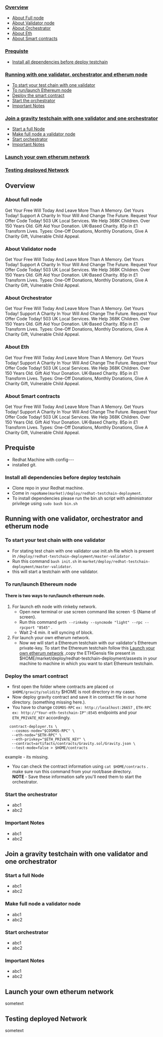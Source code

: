 ### [ Overview ](#over)
  * [About Full node](#fullnode)
  * [About Validator node](#vNode)
  * [About Orchestrator](#Orchestrator)
  * [About Eth](#Eth)
  * [About Smart contracts](#SC)
### [ Prequiste ](#pre)
  * [Install all dependencies before deploy testchain](#installD)
### [Running with one validator, orchestrator and etherum node](#step1)
  * [To start your test chain with one validator](#step1.1)
  * [To run/launch Ethereum node](#step1.2)
  * [Deploy the smart contract](#step1.3)
  * [Start the orchestrator](#step1.4)
  * [Important Notes](#step1.5)
### [Join a gravity testchain with one validator and one orchestrator](#step2)
  * [Start a full Node](#step2.1)
  * [Make full node a validator node](#step2.2)
  * [Start orchestrator](#step2.3)
  * [Important Notes](#step2.4)

### [Launch your own etherum network](#step4)
### [Testing deployed Network](#step3)




<a name="over"></a>
##  Overview
<a name="fullnode"></a>
### About full node
Get Your Free Will Today And Leave More Than A Memory. Get Yours Today! Support A Charity In Your Will And Change The Future. Request Your Offer Code Today! 503 UK Local Services. We Help 368K Children. Over 150 Years Old. Gift Aid Your Donation. UK-Based Charity. 85p in £1 Transform Lives. Types: One-Off Donations, Monthly Donations, Give A Charity Gift, Vulnerable Child Appeal.

<a name="vNode"></a>
### About Validator node
Get Your Free Will Today And Leave More Than A Memory. Get Yours Today! Support A Charity In Your Will And Change The Future. Request Your Offer Code Today! 503 UK Local Services. We Help 368K Children. Over 150 Years Old. Gift Aid Your Donation. UK-Based Charity. 85p in £1 Transform Lives. Types: One-Off Donations, Monthly Donations, Give A Charity Gift, Vulnerable Child Appeal.

<a name="Orchestrator"></a>
### About Orchestrator
Get Your Free Will Today And Leave More Than A Memory. Get Yours Today! Support A Charity In Your Will And Change The Future. Request Your Offer Code Today! 503 UK Local Services. We Help 368K Children. Over 150 Years Old. Gift Aid Your Donation. UK-Based Charity. 85p in £1 Transform Lives. Types: One-Off Donations, Monthly Donations, Give A Charity Gift, Vulnerable Child Appeal.

<a name="Eth"></a>
### About Eth
Get Your Free Will Today And Leave More Than A Memory. Get Yours Today! Support A Charity In Your Will And Change The Future. Request Your Offer Code Today! 503 UK Local Services. We Help 368K Children. Over 150 Years Old. Gift Aid Your Donation. UK-Based Charity. 85p in £1 Transform Lives. Types: One-Off Donations, Monthly Donations, Give A Charity Gift, Vulnerable Child Appeal.

<a name="SC"></a>
### About Smart contracts
Get Your Free Will Today And Leave More Than A Memory. Get Yours Today! Support A Charity In Your Will And Change The Future. Request Your Offer Code Today! 503 UK Local Services. We Help 368K Children. Over 150 Years Old. Gift Aid Your Donation. UK-Based Charity. 85p in £1 Transform Lives. Types: One-Off Donations, Monthly Donations, Give A Charity Gift, Vulnerable Child Appeal.

<a name="pre"></a>
##  Prequiste
* Redhat Machine with config---
* installed git.
<a name="installD"></a>
### Install all dependencies before deploy testchain
* Clone repo in your Redhat machine.
* Come in ``` repoName(market)/deploy/redhat-testchain-deployment ```.
* To install dependencies please run the bin.sh script with administrator privilege using ``` sudo bash bin.sh ```
<a name="step1"></a>
## Running with one validator, orchestrator and etherum node
<a name="step1.1"></a>
### To start your test chain with one validator
* For stating test chain with one validator use init.sh file which is present in ``` /deploy/redhat-testchain-deployment/master-validator ``` .
* Run this command ``` bash init.sh ``` in ``` market/deploy/redhat-testchain-deployment/master-validator ```.
* this will start a testchain with one validator.
<a name="step1.2"></a>
### To run/launch Ethereum node
#### There is two ways to run/launch ethereum node.
1. For launch eth node with rinkeby network.
    * Open new terminal or use screen command like screen -S {Name of screen}.
    * Run this command ``` geth --rinkeby --syncmode "light" --rpc --rpcport "8545" ``` .
    * Wait 2-4 min. it will syncing of block.
2. For launch your own etherum network.
    * Now we will start a Ethereum testchain with our validator's Ethereum private-key. To start the Ethereum testchain follow this [Launch your own etherum network](#step4) ,copy the ETHGensis file present in $HOME/market/deploy/redhat-testchain-deployment/assests in your machine to machine in which you want to start Ethereum testchain.

<a name="step1.3"></a>
### Deploy the smart contract
* first open the folder where contracts are placed ``` cd $HOME/gravity/solidity ``` $HOME is root directory in my cases.
* Now deploy gravity contract and save it in contract file in our home directory. (something missing here.).
* You have to change ``` COSMOS-RPC ``` ``` ex: http://localhost:26657 ``` , ``` ETH-RPC ``` ``` ex: http://"Your-eth-testchain-IP":8545 ``` endpoints and your ``` ETH_PRIVATE_KEY ``` accordingly.
``` npx ts-node \
  contract-deployer.ts \
   --cosmos-node="$COSMOS-RPC" \
   --eth-node="$ETH-RPC" \
   --eth-privkey="$ETH_PRIVATE_KEY" \
   --contract=artifacts/contracts/Gravity.sol/Gravity.json \
   --test-mode=false > $HOME/contracts
```
example - its missing.
* You can check the contract information using ``` cat $HOME/contracts ``` . make sure run this command from your root/base directory.<br>
<b> NOTE </b> - Save these information safe you'll need them to start the orchestrator.
<a name="step1.4"></a>
### Start the orchestrator
* abc1
* abc2
<a name="step1.5"></a>
### Important Notes
* abc1
* abc2




<a name="step2"></a>
## Join a gravity testchain with one validator and one orchestrator

<a name="step2.1"></a>
### Start a full Node
* abc1
* abc2
<a name="step2.2"></a>
### Make full node a validator node
* abc1
* abc2
<a name="step2.3"></a>
### Start orchestrator
* abc1
* abc2
<a name="step2.4"></a>
### Important Notes
* abc1
* abc2

<a name="step4"></a>
## Launch your own etherum network

sometext

<a name="step3"></a>
## Testing deployed Network

sometext


